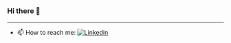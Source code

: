 ### Hi there 👋
****










- 📫 How to reach me: [![Linkedin](https://img.shields.io/badge/-LinkedIn-blue?style=flat&logo=Linkedin&logoColor=white)](https://www.linkedin.com/in/liyuexi/) 

 
<!-- 

**Yuexi-Li/Yuexi-Li** is a ✨ _special_ ✨ repository because its `README.md` (this file) appears on your GitHub profile.

- ⚡ Fun facts: 
  -  :dog2: I loves to spend time with my always hungry Golden-retriever 
  -  :potted_plant:  I'm a mother a more than 200 plants (and I named my plants!)
  -  3. 
 -->
